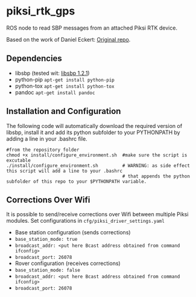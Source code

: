 # piksi_rtk_gps
ROS node to read SBP messages from an attached Piksi RTK device.


Based on the work of Daniel Eckert: [Original repo](https://bitbucket.org/Daniel-Eckert/mav_localization).


## Dependencies
  * libsbp (tested wit: [libsbp 1.2.1](https://github.com/swift-nav/libsbp/tree/v1.2.1))
  * python-pip `apt-get install python-pip`
  * python-tox `apt-get install python-tox`
  * pandoc     `apt-get install pandoc`
  
## Installation and Configuration
The following code will automatically download the required version of libsbp, install it and add its python subfolder to your PYTHONPATH by adding a line in your .bashrc file.

```
#from the repository folder
chmod +x install/configure_environment.sh  #make sure the script is excutable
./install/configure_environment.sh         # WARNING: as side effect this script will add a line to your .bashrc
                                           # that appends the python subfolder of this repo to your $PYTHONPATH variable.
```
## Corrections Over Wifi
It is possible to send/receive corrections over Wifi between multiple Piksi modules.
Set configurations in `cfg/piksi_driver_settings.yaml`
- Base station configuration (sends corrections)
 - `base_station_mode: true`
 - `broadcast_addr: <put here Bcast address obtained from command ifconfig>`
 - `broadcast_port: 26078`
- Rover configuration (receives corrections)
 - `base_station_mode: false`
 - `broadcast_addr: <put here Bcast address obtained from command ifconfig>`
 - `broadcast_port: 26078`
